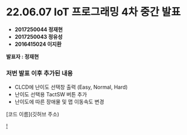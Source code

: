 # **22.06.07 IoT 프로그래밍 4차 중간 발표**

*   **2017250044 정재현**
*   **2017250043 정유성**
*   **2016415024 이지환**

**발표자 : 정재현**
<br/>

### 저번 발표 이후 추가된 내용
+ CLCD에 난이도 선택창 출력 (Easy, Normal, Hard)
+ 난이도 선택용 TactSW 버튼 추가
+ 난이도에 따른 장애물 및 맵 이동속도 변경


[코드 이름](깃허브 주소)

[!]([https://youtu.be/etlcd87EK2s](https://www.youtube.com/watch?v=etlcd87EK2s))
